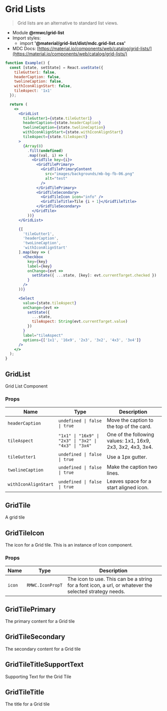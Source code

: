 # Grid Lists

> Grid lists are an alternative to standard list views.

- Module **@rmwc/grid-list**
- Import styles:
  - import **'@material/grid-list/dist/mdc.grid-list.css'**
- MDC Docs: [https://material.io/components/web/catalog/grid-lists/](https://material.io/components/web/catalog/grid-lists/)

```jsx
function Example() {
  const [state, setState] = React.useState({
    tileGutter1: false,
    headerCaption: false,
    twolineCaption: false,
    withIconAlignStart: false,
    tileAspect: '1x1'
  });

  return (
    <>
      <GridList
        tileGutter1={state.tileGutter1}
        headerCaption={state.headerCaption}
        twolineCaption={state.twolineCaption}
        withIconAlignStart={state.withIconAlignStart}
        tileAspect={state.tileAspect}
      >
        {Array(8)
          .fill(undefined)
          .map((val, i) => (
            <GridTile key={i}>
              <GridTilePrimary>
                <GridTilePrimaryContent
                  src="images/backgrounds/mb-bg-fb-06.png"
                  alt="test"
                />
              </GridTilePrimary>
              <GridTileSecondary>
                <GridTileIcon icon="info" />
                <GridTileTitle>Tile {i + 1}</GridTileTitle>
              </GridTileSecondary>
            </GridTile>
          ))}
      </GridList>

      {[
        'tileGutter1',
        'headerCaption',
        'twoLineCaption',
        'withIconAlignStart'
      ].map(key => (
        <Checkbox
          key={key}
          label={key}
          onChange={evt =>
            setState({ ...state, [key]: evt.currentTarget.checked })
          }
        />
      ))}

      <Select
        value={state.tileAspect}
        onChange={evt =>
          setState({
            ...state,
            tileAspect: String(evt.currentTarget.value)
          })
        }
        label="tileAspect"
        options={['1x1', '16x9', '2x3', '3x2', '4x3', '3x4']}
      />
    </>
  );
}
```

## GridList
Grid List Component

### Props

| Name | Type | Description |
|------|------|-------------|
| `headerCaption` | `undefined \| false \| true` | Move the caption to the top of the card. |
| `tileAspect` | `"1x1" \| "16x9" \| "2x3" \| "3x2" \| "4x3" \| "3x4"` | One of the following values: 1x1, 16x9, 2x3, 3x2, 4x3, 3x4. |
| `tileGutter1` | `undefined \| false \| true` | Use a 1px gutter. |
| `twolineCaption` | `undefined \| false \| true` | Make the caption two lines. |
| `withIconAlignStart` | `undefined \| false \| true` | Leaves space for a start aligned icon. |


## GridTile
A grid tile



## GridTileIcon
The icon for a Grid tile. This is an instance of Icon component.

### Props

| Name | Type | Description |
|------|------|-------------|
| `icon` | `RMWC.IconPropT` | The icon to use. This can be a string for a font icon, a url, or whatever the selected strategy needs. |


## GridTilePrimary
The primary content for a Grid tile



## GridTileSecondary
The secondary content for a Grid tile



## GridTileTitleSupportText
Supporting Text for the Grid Tile



## GridTileTitle
The title for a Grid tile



